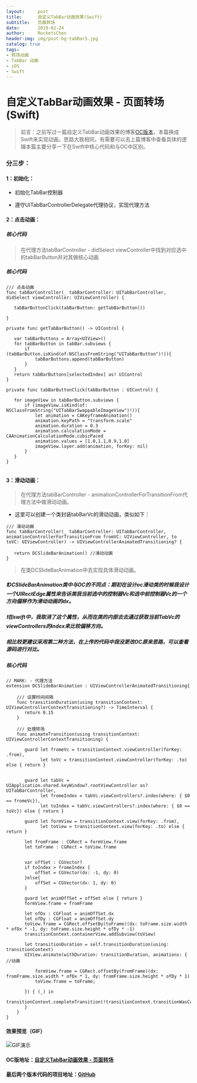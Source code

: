 ```yaml
---
layout:     post
title:      自定义TabBar动画效果(Swift)
subtitle:   页面转场
date:       2019-02-24
author:     RocketsChen
header-img: img/post-bg-tabBarS.jpg
catalog: true
tags:
- 转场动画
- TabBar 动画
- iOS
- Swift
---
```


# 自定义TabBar动画效果 - 页面转场(Swift)

> 前言：之前写过一篇自定义TabBar动画效果的博客[OC版本](http://chendiandian.fun/2018/12/15/%E8%87%AA%E5%AE%9A%E4%B9%89TabBar%E5%8A%A8%E7%94%BB%E6%95%88%E6%9E%9C/)，本篇换成Swift来实现动画。思路大致相同，有需要可以去上篇博客中查看具体的逻辑本篇主要分享一下在Swift中核心代码和与OC中区别。




### 分三步：

#### 1：初始化：

* 初始化TabBar控制器

* 遵守UITabBarControllerDelegate代理协议，实现代理方法

#### 2：点击动画：

##### 核心代码

> 在代理方法tabBarController - didSelect viewController中找到对应选中的tabBarButton并对其做核心动画

##### 核心代码

````
/// 点击动画
func tabBarController(_ tabBarController: UITabBarController, didSelect viewController: UIViewController) {
   
   tabBarButtonClick(tabBarButton: getTabBarButton())
   
}

private func getTabBarButton() -> UIControl {

   var tabBarButtons = Array<UIView>()
   for tabBarButton in tabBar.subviews {
       if (tabBarButton.isKind(of:NSClassFromString("UITabBarButton")!)){
           tabBarButtons.append(tabBarButton)
       }
   }
   return tabBarButtons[selectedIndex] as! UIControl
}
    
private func tabBarButtonClick(tabBarButton : UIControl) {
   
   for imageView in tabBarButton.subviews {
       if (imageView.isKind(of: NSClassFromString("UITabBarSwappableImageView")!)){
           let animation = CAKeyframeAnimation()
           animation.keyPath = "transform.scale"
           animation.duration = 0.3
           animation.calculationMode = CAAnimationCalculationMode.cubicPaced
           animation.values = [1.0,1.1,0.9,1.0]
           imageView.layer.add(animation, forKey: nil)
       }
   }
}
    
````

#### 3：滑动动画：

> 在代理方法tabBarController - animationControllerForTransitionFrom代理方法中做滑动动画。

* 这里可以创建一个类封装tabBarVc的滑动动画，类似如下：

```
/// 滑动动画
func tabBarController(_ tabBarController: UITabBarController, animationControllerForTransitionFrom fromVC: UIViewController, to toVC: UIViewController) -> UIViewControllerAnimatedTransitioning? {
   
   return DCSlideBarAnimation() //滑动动画
}
```

> 在类DCSlideBarAnimation中去实现具体滑动动画。

##### ❗️DCSlideBarAnimation类中与OC的不同点：期初在设计oc滑动类的时候我设计一个UIRectEdge属性来告诉类我当前选中的控制器Vc和选中前控制器Vc的一个方向偏移作为滑动动画的dx。

##### ❗️在swift中，我取消了这个属性，从而在类的内部去去通过获取当前TabVc的viewControllers的index来比较偏移方向。

##### 相比较更建议采用第二种方法，在上传的代码中我没更改OC原来思路，可以查看源码进行对比。

##### 核心代码

````
// MARK: - 代理方法
extension DCSlideBarAnimation : UIViewControllerAnimatedTransitioning{
    
    /// 设置时间间隔
    func transitionDuration(using transitionContext: UIViewControllerContextTransitioning?) -> TimeInterval {
       return 0.15
    }
        
    /// 处理转场
    func animateTransition(using transitionContext: UIViewControllerContextTransitioning) {
       
       guard let fromeVc = transitionContext.viewController(forKey: .from),
             let toVc = transitionContext.viewController(forKey: .to) else { return }
       
        
       guard let tabVc = UIApplication.shared.keyWindow?.rootViewController as? UITabBarController,
             let fromeIndex = tabVc.viewControllers?.index(where: { $0 == fromeVc}),
             let toIndex = tabVc.viewControllers?.index(where: { $0 == toVc}) else { return }
       
       guard let formView = transitionContext.view(forKey: .from),
             let toView = transitionContext.view(forKey: .to) else { return }
       
       let fromFrame : CGRect = formView.frame
       let toFrame : CGRect = toView.frame
    
      
       var offSet : CGVector?
       if toIndex > fromeIndex {
           offSet = CGVector(dx: -1, dy: 0)
       }else{
           offSet = CGVector(dx: 1, dy: 0)
       }
    
       guard let animOffSet = offSet else { return }
       formView.frame = fromFrame
    
       let ofDx : CGFloat = animOffSet.dx
       let ofDy : CGFloat = animOffSet.dy
       toView.frame = CGRect.offsetBy(toFrame)(dx: toFrame.size.width * ofDx * -1, dy: toFrame.size.height * ofDy * -1)
       transitionContext.containerView.addSubview(toView)
    
       let transitionDuration = self.transitionDuration(using: transitionContext)
       UIView.animate(withDuration: transitionDuration, animations: { //动画
           
           formView.frame = CGRect.offsetBy(fromFrame)(dx: fromFrame.size.width * ofDx * 1, dy: fromFrame.size.height * ofDy * 1)
           toView.frame = toFrame;
    
       }) { (_) in
           transitionContext.completeTransition(!transitionContext.transitionWasCancelled)
       }
    }
}

````

#### 效果预览（GIF）
![GIF演示](https://ws4.sinaimg.cn/large/006tKfTcgy1g0hp7o1ym5g30hs0b44qq.gif)

#### OC版地址：[自定义TabBar动画效果 - 页面转场](http://chendiandian.fun/2018/12/15/%E8%87%AA%E5%AE%9A%E4%B9%89TabBar%E5%8A%A8%E7%94%BB%E6%95%88%E6%9E%9C/)

#### 最后两个版本代码的项目地址：[GitHub](https://github.com/RocketsChen/CDDSlideTabBar)

